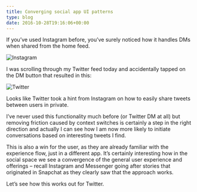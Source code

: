 ```yaml
---
title: Converging social app UI patterns
type: blog
date: 2016-10-28T19:16:06+00:00
---
```


If you&#8217;ve used Instagram before, you&#8217;ve surely noticed how it handles DMs when shared from the home feed.

![Instagram](/images/postmedia/converging-social-app-ui-patterns/img_2777.jpg)

I was scrolling through my Twitter feed today and accidentally tapped on the DM button that resulted in this:

![Twitter](/images/postmedia/converging-social-app-ui-patterns/img_2778.jpg)

Looks like Twitter took a hint from Instagram on how to easily share tweets between users in private.

I&#8217;ve never used this functionality much before (or Twitter DM at all) but removing friction caused by context switches is certainly a step in the right direction and actually I can see how I am now more likely to initiate conversations based on interesting tweets I find.

This is also a win for the user, as they are already familiar with the experience flow, just in a different app. It&#8217;s certainly interesting how in the social space we see a convergence of the general user experience and offerings &#8211; recall Instagram and Messenger going after stories that originated in Snapchat as they clearly saw that the approach works.

Let&#8217;s see how this works out for Twitter.

 [1]: https://www.dennisdel.com/wp-content/uploads/2016/10/img_2777-1.jpg
 [2]: https://www.dennisdel.com/wp-content/uploads/2016/10/img_2778.jpg